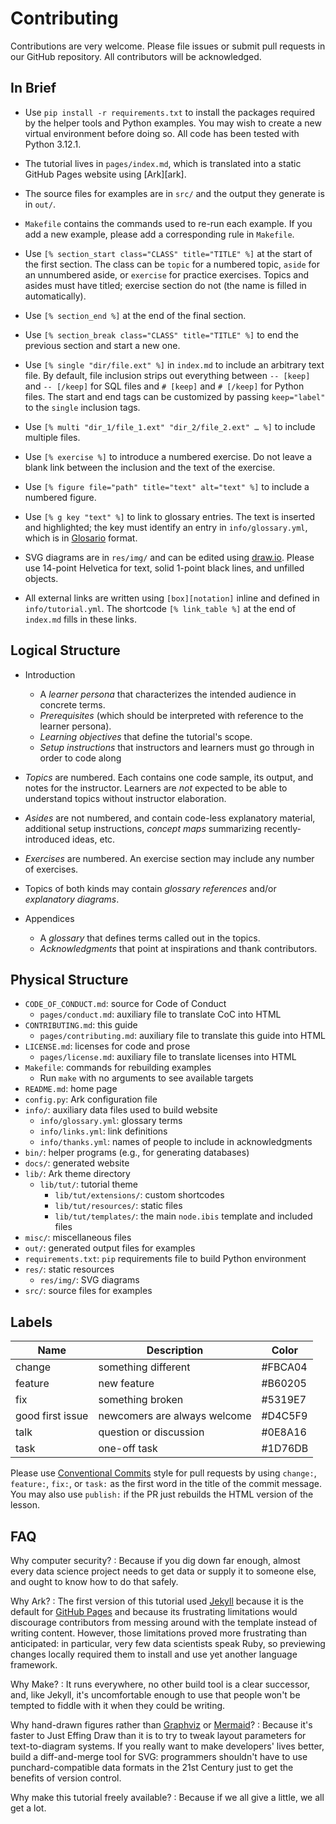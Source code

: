 # Contributing

Contributions are very welcome.
Please file issues or submit pull requests in our GitHub repository.
All contributors will be acknowledged.

## In Brief

-   Use `pip install -r requirements.txt`
    to install the packages required by the helper tools and Python examples.
    You may wish to create a new virtual environment before doing so.
    All code has been tested with Python 3.12.1.

-   The tutorial lives in `pages/index.md`,
    which is translated into a static GitHub Pages website using [Ark][ark].

-   The source files for examples are in `src/` and the output they generate is in `out/`.

-   `Makefile` contains the commands used to re-run each example.
    If you add a new example,
    please add a corresponding rule in `Makefile`.

-   Use `[% section_start class="CLASS" title="TITLE" %]`
    at the start of the first section.
    The class can be `topic` for a numbered topic,
    `aside` for an unnumbered aside,
    or `exercise` for practice exercises.
    Topics and asides must have titled;
    exercise section do not (the name is filled in automatically).

-   Use `[% section_end %]`
    at the end of the final section.

-   Use `[% section_break class="CLASS" title="TITLE" %]`
    to end the previous section and start a new one.

-   Use `[% single "dir/file.ext" %]`
    in `index.md` to include an arbitrary text file.
    By default, file inclusion strips out everything between `-- [keep]` and `-- [/keep]`
    for SQL files and `# [keep]` and `# [/keep]` for Python files.
    The start and end tags can be customized by passing `keep="label"`
    to the `single` inclusion tags.

-   Use `[% multi "dir_1/file_1.ext" "dir_2/file_2.ext" … %]`
    to include multiple files.

-   Use `[% exercise %]` to introduce a numbered exercise.
    Do not leave a blank link between the inclusion and the text of the exercise.

-   Use `[% figure file="path" title="text" alt="text" %]` to include a numbered figure.

-   Use `[% g key "text" %]` to link to glossary entries.
    The text is inserted and highlighted;
    the key must identify an entry in `info/glossary.yml`,
    which is in [Glosario][glosario] format.

-   SVG diagrams are in `res/img/` and can be edited using [draw.io][draw_io].
    Please use 14-point Helvetica for text,
    solid 1-point black lines,
    and unfilled objects.

-   All external links are written using `[box][notation]` inline
    and defined in `info/tutorial.yml`.
    The shortcode `[% link_table %]` at the end of `index.md` fills in these links.

## Logical Structure

-   Introduction
    -   A *learner persona* that characterizes the intended audience in concrete terms.
    -   *Prerequisites* (which should be interpreted with reference to the learner persona).
    -   *Learning objectives* that define the tutorial's scope.
    -   *Setup instructions* that instructors and learners must go through in order to code along

-   *Topics* are numbered.
    Each contains one code sample, its output, and notes for the instructor.
    Learners are *not* expected to be able to understand topics without instructor elaboration.

-   *Asides* are not numbered,
    and contain code-less explanatory material,
    additional setup instructions,
    *concept maps* summarizing recently-introduced ideas,
    etc.

-   *Exercises* are numbered.
    An exercise section may include any number of exercises.

-   Topics of both kinds may contain *glossary references*
    and/or *explanatory diagrams*.

-   Appendices
    -   A *glossary* that defines terms called out in the topics.
    -   *Acknowledgments* that point at inspirations and thank contributors.

## Physical Structure

-   `CODE_OF_CONDUCT.md`: source for Code of Conduct
    -   `pages/conduct.md`: auxiliary file to translate CoC into HTML
-   `CONTRIBUTING.md`: this guide
    -   `pages/contributing.md`: auxiliary file to translate this guide into HTML
-   `LICENSE.md`: licenses for code and prose
    -   `pages/license.md`: auxiliary file to translate licenses into HTML
-   `Makefile`: commands for rebuilding examples
    -   Run `make` with no arguments to see available targets
-   `README.md`: home page
-   `config.py`: Ark configuration file
-   `info/`: auxiliary data files used to build website
    -   `info/glossary.yml`: glossary terms
    -   `info/links.yml`: link definitions
    -   `info/thanks.yml`: names of people to include in acknowledgments
-   `bin/`: helper programs (e.g., for generating databases)
-   `docs/`: generated website
-   `lib/`: Ark theme directory
    -   `lib/tut/`: tutorial theme
        -   `lib/tut/extensions/`: custom shortcodes
        -   `lib/tut/resources/`: static files
        -   `lib/tut/templates/`: the main `node.ibis` template and included files
-   `misc/`: miscellaneous files
-   `out/`: generated output files for examples
-   `requirements.txt`: `pip` requirements file to build Python environment
-   `res/`: static resources
    -   `res/img/`: SVG diagrams
-   `src/`: source files for examples

## Labels

| Name             | Description                  | Color   |
| ---------------- | ---------------------------- | ------- |
| change           | something different          | #FBCA04 |
| feature          | new feature                  | #B60205 |
| fix              | something broken             | #5319E7 |
| good first issue | newcomers are always welcome | #D4C5F9 |
| talk             | question or discussion       | #0E8A16 |
| task             | one-off task                 | #1D76DB |

Please use [Conventional Commits][conventional] style for pull requests
by using `change:`, `feature:`, `fix:`, or `task:` as the first word
in the title of the commit message.
You may also use `publish:` if the PR just rebuilds the HTML version of the lesson.

## FAQ

Why computer security?
:   Because if you dig down far enough,
    almost every data science project needs to get data or supply it to someone else,
    and ought to know how to do that safely.

Why Ark?
:   The first version of this tutorial used [Jekyll][jekyll]
    because it is the default for [GitHub Pages][ghp]
    and because its frustrating limitations would discourage contributors
    from messing around with the template instead of writing content.
    However,
    those limitations proved more frustrating than anticipated:
    in particular,
    very few data scientists speak Ruby,
    so previewing changes locally required them to install and use
    yet another language framework.

Why Make?
:   It runs everywhere,
    no other build tool is a clear successor,
    and,
    like Jekyll,
    it's uncomfortable enough to use that people won't be tempted to fiddle with it
    when they could be writing.

Why hand-drawn figures rather than [Graphviz][graphviz] or [Mermaid][mermaid]?
:   Because it's faster to Just Effing Draw than it is
    to try to tweak layout parameters for text-to-diagram systems.
    If you really want to make developers' lives better,
    build a diff-and-merge tool for SVG:
    programmers shouldn't have to use punchard-compatible data formats in the 21st Century
    just to get the benefits of version control.

Why make this tutorial freely available?
:   Because if we all give a little, we all get a lot.

[conventional]: https://www.conventionalcommits.org/
[draw_io]: https://www.drawio.com/
[jekyll]: https://jekyllrb.com/
[ghp]: https://pages.github.com/
[glosario]: https://glosario.carpentries.org/
[graphviz]: https://graphviz.org/
[mermaid]: https://mermaid.js.org/

